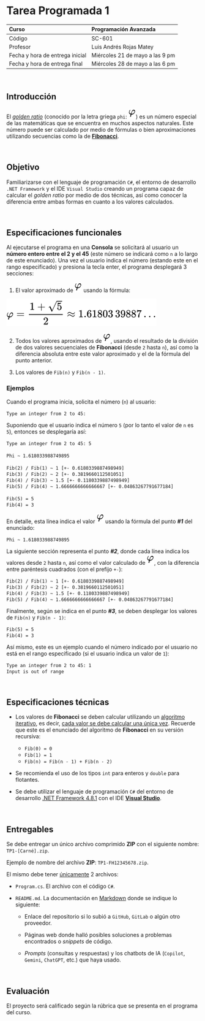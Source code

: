 # Tarea Programada 1

| Curso                           | Programación Avanzada           |
| :------------------------------ | :------------------------------ |
| Código                          | SC-601                          |
| Profesor                        | Luis Andrés Rojas Matey         |
| Fecha y hora de entrega inicial | Miércoles 21 de mayo a las 9 pm |
| Fecha y hora de entrega final   | Miércoles 28 de mayo a las 6 pm |

<br />

## Introducción

El [_golden ratio_](https://en.wikipedia.org/wiki/Golden_ratio) (conocido por la letra griega `phi`: ![phi](phi.svg)) es un número especial de las matemáticas que se encuentra en muchos aspectos naturales. Este número puede ser calculado por medio de fórmulas o bien aproximaciones utilizando secuencias como la de [**Fibonacci**](https://en.wikipedia.org/wiki/Fibonacci_sequence).

<br />

## Objetivo

Familiarizarse con el lenguaje de programación `C#`, el entorno de desarrollo `.NET Framework` y el IDE `Visual Studio` creando un programa capaz de calcular el _golden ratio_ por medio de dos técnicas, así como conocer la diferencia entre ambas formas en cuanto a los valores calculados.

<br />

## Especificaciones funcionales

Al ejecutarse el programa en una **Consola** se solicitará al usuario un **número entero entre el 2 y el 45** (este número se indicará como `n` a lo largo de este enunciado). Una vez el usuario indica el número (estando este en el rango especificado) y presiona la tecla enter, el programa desplegará 3 secciones:

1. El valor aproximado de ![phi](phi.svg) usando la fórmula:

![Fórmula](formula.svg)

2. Todos los valores aproximados de ![phi](phi.svg), usando el resultado de la división de dos valores secuenciales de **Fibonacci** (desde `2` hasta `n`), así como la diferencia absoluta entre este valor aproximado y el de la fórmula del punto anterior.

3. Los valores de `Fib(n)` y `Fib(n - 1)`.

### Ejemplos

Cuando el programa inicia, solicita el número (`n`) al usuario:

```
Type an integer from 2 to 45:
```

Suponiendo que el usuario indica el número `5` (por lo tanto el valor de `n` es `5`), entonces se desplegaría así:

```
Type an integer from 2 to 45: 5

Phi ~ 1.618033988749895

Fib(2) / Fib(1) ~ 1 [+- 0.6180339887498949]
Fib(3) / Fib(2) ~ 2 [+- 0.3819660112501051]
Fib(4) / Fib(3) ~ 1.5 [+- 0.1180339887498949]
Fib(5) / Fib(4) ~ 1.6666666666666667 [+- 0.04863267791677184]

Fib(5) = 5
Fib(4) = 3
```

En detalle, esta línea indica el valor ![phi](phi.svg) usando la fórmula del punto **_#1_** del enunciado:

```
Phi ~ 1.618033988749895
```

La siguiente sección representa el punto **_#2_**, donde cada línea indica los valores desde `2` hasta `n`, así como el valor calculado de ![phi](phi.svg), con la diferencia entre paréntesis cuadrados (con el prefijo `+-`):

```
Fib(2) / Fib(1) ~ 1 [+- 0.6180339887498949]
Fib(3) / Fib(2) ~ 2 [+- 0.3819660112501051]
Fib(4) / Fib(3) ~ 1.5 [+- 0.1180339887498949]
Fib(5) / Fib(4) ~ 1.6666666666666667 [+- 0.04863267791677184]
```

Finalmente, según se indica en el punto **_#3_**, se deben desplegar los valores de `Fib(n)` y `Fib(n - 1)`:

```
Fib(5) = 5
Fib(4) = 3
```

Así mismo, este es un ejemplo cuando el número indicado por el usuario no está en el rango especificado (si el usuario indica un valor de `1`):

```
Type an integer from 2 to 45: 1
Input is out of range
```

<br />

## Especificaciones técnicas

- Los valores de **Fibonacci** se deben calcular utilizando un <ins>algoritmo iterativo</ins>, es decir, <ins>cada valor se debe calcular una única vez</ins>. Recuerde que este es el enunciado del algoritmo de **Fibonacci** en su versión recursiva:

  - `Fib(0) = 0`
  - `Fib(1) = 1`
  - `Fib(n) = Fib(n - 1) + Fib(n - 2)`

- Se recomienda el uso de los tipos `int` para enteros y `double` para flotantes.

- Se debe utilizar el lenguaje de programación `C#` del entorno de desarrollo [.NET Framework 4.8.1](https://dotnet.microsoft.com/en-us/download/dotnet-framework) con el IDE [**Visual Studio**](https://visualstudio.microsoft.com/downloads).

<br />

## Entregables

Se debe entregar un único archivo comprimido **ZIP** con el siguiente nombre: `TP1-[Carné].zip`.

Ejemplo de nombre del archivo **ZIP**: `TP1-FH12345678.zip`.

El mismo debe tener <ins>únicamente</ins> 2 archivos:

- `Program.cs`. El archivo con el código `C#`.

- `README.md`. La documentación en [Markdown](https://www.markdownguide.org) donde se indique lo siguiente:

  - Enlace del repositorio si lo subió a `GitHub`, `GitLab` o algún otro proveedor.

  - Páginas web donde halló posibles soluciones a problemas encontrados o _snippets_ de código.

  - _Prompts_ (consultas y respuestas) y los chatbots de IA (`Copilot`, `Gemini`, `ChatGPT`, etc.) que haya usado.

<br />

## Evaluación

El proyecto será calificado según la rúbrica que se presenta en el programa del curso.
